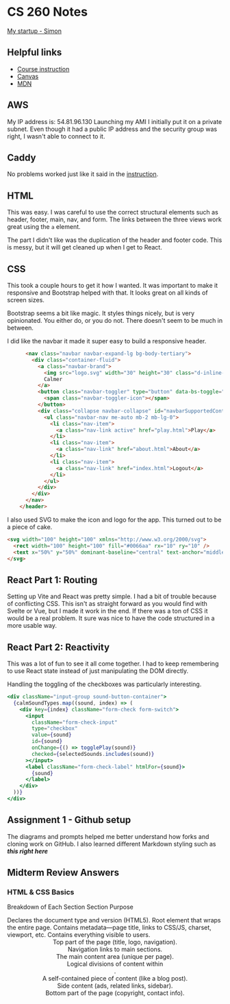 # CS 260 Notes

[My startup - Simon](https://simon.cs260.click)

## Helpful links

- [Course instruction](https://github.com/webprogramming260)
- [Canvas](https://byu.instructure.com)
- [MDN](https://developer.mozilla.org)

## AWS

My IP address is: 54.81.96.130
Launching my AMI I initially put it on a private subnet. Even though it had a public IP address and the security group was right, I wasn't able to connect to it.

## Caddy

No problems worked just like it said in the [instruction](https://github.com/webprogramming260/.github/blob/main/profile/webServers/https/https.md).

## HTML

This was easy. I was careful to use the correct structural elements such as header, footer, main, nav, and form. The links between the three views work great using the `a` element.

The part I didn't like was the duplication of the header and footer code. This is messy, but it will get cleaned up when I get to React.

## CSS

This took a couple hours to get it how I wanted. It was important to make it responsive and Bootstrap helped with that. It looks great on all kinds of screen sizes.

Bootstrap seems a bit like magic. It styles things nicely, but is very opinionated. You either do, or you do not. There doesn't seem to be much in between.

I did like the navbar it made it super easy to build a responsive header.

```html
      <nav class="navbar navbar-expand-lg bg-body-tertiary">
        <div class="container-fluid">
          <a class="navbar-brand">
            <img src="logo.svg" width="30" height="30" class="d-inline-block align-top" alt="" />
            Calmer
          </a>
          <button class="navbar-toggler" type="button" data-bs-toggle="collapse" data-bs-target="#navbarSupportedContent">
            <span class="navbar-toggler-icon"></span>
          </button>
          <div class="collapse navbar-collapse" id="navbarSupportedContent">
            <ul class="navbar-nav me-auto mb-2 mb-lg-0">
              <li class="nav-item">
                <a class="nav-link active" href="play.html">Play</a>
              </li>
              <li class="nav-item">
                <a class="nav-link" href="about.html">About</a>
              </li>
              <li class="nav-item">
                <a class="nav-link" href="index.html">Logout</a>
              </li>
            </ul>
          </div>
        </div>
      </nav>
    </header>
```

I also used SVG to make the icon and logo for the app. This turned out to be a piece of cake.

```html
<svg width="100" height="100" xmlns="http://www.w3.org/2000/svg">
  <rect width="100" height="100" fill="#0066aa" rx="10" ry="10" />
  <text x="50%" y="50%" dominant-baseline="central" text-anchor="middle" font-size="72" font-family="Arial" fill="white">C</text>
</svg>
```

## React Part 1: Routing

Setting up Vite and React was pretty simple. I had a bit of trouble because of conflicting CSS. This isn't as straight forward as you would find with Svelte or Vue, but I made it work in the end. If there was a ton of CSS it would be a real problem. It sure was nice to have the code structured in a more usable way.

## React Part 2: Reactivity

This was a lot of fun to see it all come together. I had to keep remembering to use React state instead of just manipulating the DOM directly.

Handling the toggling of the checkboxes was particularly interesting.

```jsx
<div className="input-group sound-button-container">
  {calmSoundTypes.map((sound, index) => (
    <div key={index} className="form-check form-switch">
      <input
        className="form-check-input"
        type="checkbox"
        value={sound}
        id={sound}
        onChange={() => togglePlay(sound)}
        checked={selectedSounds.includes(sound)}
      ></input>
      <label className="form-check-label" htmlFor={sound}>
        {sound}
      </label>
    </div>
  ))}
</div>
```
## Assignment 1 - Github setup
The diagrams and prompts helped me better understand how forks and cloning work on GitHub. I also learned different Markdown styling such as ***this right here***

## Midterm Review Answers

### HTML & CSS Basics

Breakdown of Each Section
Section	Purpose
<!DOCTYPE html>	Declares the document type and version (HTML5).
<html>	Root element that wraps the entire page.
<head>	Contains metadata—page title, links to CSS/JS, charset, viewport, etc.
<body>	Contains everything visible to users.
<header>	Top part of the page (title, logo, navigation).
<nav>	Navigation links to main sections.
<main>	The main content area (unique per page).
<section>	Logical divisions of content within <main>.
<article>	A self-contained piece of content (like a blog post).
<aside>	Side content (ads, related links, sidebar).
<footer>	Bottom part of the page (copyright, contact info).
<script>	Runs JavaScript at the bottom of the page (for performance).

```<link> element (in <head>)```
- Connects external resources—most often stylesheets.
- Key attrs: ```rel="stylesheet", href="styles.css", optional media="(min-width:…)".```
- Void element (no closing tag).
      
```<div>``` tag
- Generic block-level container with no built-in semantics.
- Used for layout/grouping; add meaning via classes, roles, ARIA.
      
```#title``` vs .grid selector
- #title targets an id (unique per page, higher specificity).
- .grid targets a class (reusable, lower specificity).
  
Padding vs Margin
- Padding = space inside the border (between content and border).
- Margin = space outside the border (separates element from neighbors).
  
CSS Box Model (inside → out)
- content → padding → border → margin
  
Default span display
- inline.
  
Change all <div> backgrounds to red
- div { background: red;}
  
Image with hyperlink
- ```<a href="https://example.com"> <img src="cat.jpg" alt="Cat"> </a>```

Selecting trouble and not double
- ```<p>double <span id="trouble">trouble</span></p>```
  ```#trouble { color: green; }```
  
Padding shorthand
- padding: 10px; → all sides 10
- padding: 10px 20px; → top/bottom 10, left/right 20
- padding: 5px 10px 15px; → top 5, left/right 10, bottom 15
- padding: 1px 2px 3px 4px; → top/right/bottom/left (TRBL)
  
Flexbox: how images will display (general)
- In a flex container (display: flex), children (e.g., images) line up along the main axis (row by default), shrink or grow per flex and intrinsic size, wrap if flex-wrap: wrap.
- Alignment: justify-content (main axis), align-items (cross axis).
- Without extra rules, expect a row of images, height aligned by align-items (default stretch has no effect on intrinsic-sized images).

### DOM & Selectors
What does ```getElementById``` + ```addEventListener``` do (general)
- ```document.getElementById('btn')``` returns the element with that id.
- ```.addEventListener('click', handler)``` runs handler when clicked.

“Using a # selector” (JS line)
- Likely ```document.querySelector('#someId'):``` returns the first element with that id.

Select element by id and make it green
```document.getElementById('byu').style.color = 'green';```
// or:
```document.querySelector('#byu').style.color = 'green';```

The DOM—what’s true (quick facts)
- It’s a live, tree-structured in-memory representation of the page.
- You can read & modify it (create/remove nodes, edit attributes/styles).
- It’s not always identical to the original HTML source (scripts can change it).
- ```querySelector(All)``` uses CSS selectors; ```querySelectorAll``` returns a static NodeList; ```getElementsBy*``` returns live collections.

### HTML Structure & Doctype

Opening tags
- Paragraph: ```<p>```
- Ordered list: ```<ol>```
- Unordered list: ```<ul>```
- Headings: ```<h1>, <h2>, <h3>```

Declare HTML5 doctype
- ```<!DOCTYPE html>```

### JavaScript Essentials

Arrow function (declaration)
- ```const add = (a, b) => a + b;```
// Concise syntax returns the expression result.

Array .map() output (general)
- Transforms each element; returns a new array, same length.
```[1,2,3].map(x => x * 2); // [2,4,6]```

getElementById + addEventListener—sample output
- ```document.getElementById('btn').addEventListener('click', () => {```
  ```console.log('clicked');```
```});```
// Clicking #btn logs "clicked"

General if/else/for/while/switch syntax
```if (cond) { ... } else { ... }
for (let i = 0; i < n; i++) { ... }
while (cond) { ... }
switch (value) {
  case 'x': ...; break;
  default: ...
}
```

Create an object; add properties
```const obj = { a: 1 };```
```obj.b = 2;```
// Yes, you can add new props dynamically.


Include JavaScript in HTML
```
<script src="app.js" defer></script>
```
<!-- or inline -->
```
<script>
  console.log('hi');
</script>
```

Change text “animal” to “crow” (leaving “fish” alone)
```
<p id="animal">animal</p>
<p>fish</p>
document.getElementById('animal').textContent = 'crow';
```

JSON—what it is
- Text data-interchange format (JavaScript-like literals).
- Keys must be in double quotes; supports objects, arrays, numbers, strings, booleans, null.
- Language-agnostic; commonly UTF-8.

For-loop + console.log output (general)
```for (let i = 0; i < 3; i++) console.log(i);```
- // 0
- // 1
- // 2

Promises & output order (general)
- Promise executor runs immediately; .then callbacks run as microtasks after current call stack.
- So sync logs first, then .then logs.

### Networking, DNS, Security, Ports

Domain parts: banana.fruit.bozo.click
- TLD: click
- Root (registered) domain: bozo.click
- Subdomain: banana.fruit (a nested/stacked subdomain)

HTTPS certificate
- Required on the server to establish a proper HTTPS (TLS) connection.

DNS A record
- Maps a name → IPv4 address.
- It does not point to another A record (for name → name, use CNAME).

Ports
- 443: HTTPS
- 80: HTTP
- 22: SSH

### Unix / Shell Commands
- chmod – change file/dir permissions.
- pwd – print working directory.
- cd – change directory.
- ls – list files.
- vim / nano – text editors.
- mkdir – make directory.
- mv – move/rename files.
- rm – remove files (careful!).
- man – manual pages (help).
- ssh – remote shell session.
- ps – show processes.
- wget – download files.
- sudo – run command as superuser.

ls -la truth
- -l: long format (permissions, owner, size, date)
- -a: includes hidden files (dotfiles)

### Flex Quick Ref (images example)
```
.container {
  display: flex;          /* row by default */
  flex-wrap: wrap;        /* allow wrapping */
  gap: 1rem;              /* space between items */
  justify-content: flex-start; /* horizontal alignment */
  align-items: center;    /* vertical alignment on cross-axis */
}
.container img { max-width: 100%; height: auto; }
```
- Items line up in a row, wrap if needed, spacing via gap.
